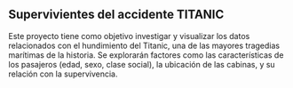  ## Supervivientes del accidente TITANIC

 Este proyecto tiene como objetivo investigar y visualizar los datos relacionados con el hundimiento del Titanic, una de las mayores tragedias marítimas de la historia. Se explorarán factores como las características de los pasajeros (edad, sexo, clase social), la ubicación de las cabinas, y su relación con la supervivencia.



